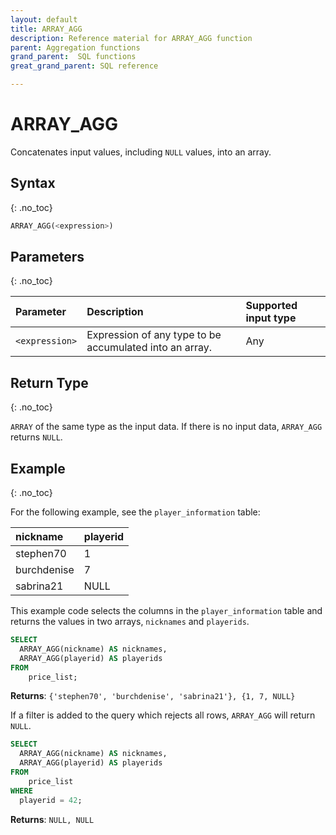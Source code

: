 ```yaml
---
layout: default
title: ARRAY_AGG
description: Reference material for ARRAY_AGG function
parent: Aggregation functions
grand_parent:  SQL functions
great_grand_parent: SQL reference

---
```


# ARRAY_AGG

Concatenates input values, including `NULL` values, into an array.


## Syntax
{: .no_toc}

```sql
ARRAY_AGG(<expression>)
```

## Parameters 
{: .no_toc}

| Parameter | Description                                         | Supported input type |
| :--------- | :--------------------------------------------------|:-----|
| `<expression>`   | Expression of any type to be accumulated into an array. | Any |

## Return Type
{: .no_toc}

`ARRAY` of the same type as the input data. If there is no input data, `ARRAY_AGG` returns `NULL`.

## Example
{: .no_toc}

For the following example, see the `player_information` table:

| nickname   | playerid |
| :------ | :----- |
| stephen70  | 1    |
| burchdenise | 7   |
| sabrina21   | NULL    |

This example code selects the columns in the `player_information` table and returns the values in two arrays, `nicknames` and `playerids`. 

```sql
SELECT
  ARRAY_AGG(nickname) AS nicknames,
  ARRAY_AGG(playerid) AS playerids
FROM
	price_list;
```

**Returns**: `{'stephen70', 'burchdenise', 'sabrina21'}, {1, 7, NULL}`

If a filter is added to the query which rejects all rows, `ARRAY_AGG` will return `NULL`.

```sql
SELECT
  ARRAY_AGG(nickname) AS nicknames,
  ARRAY_AGG(playerid) AS playerids
FROM
	price_list
WHERE
  playerid = 42;
```

**Returns**: `NULL, NULL`
